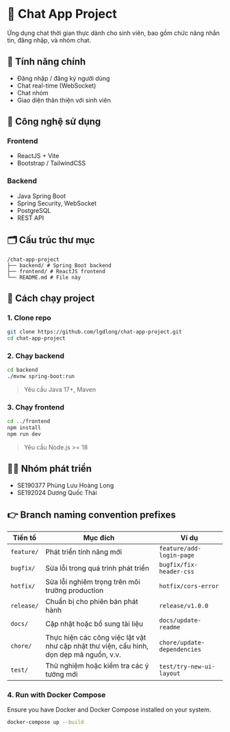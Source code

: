 # 🎯 Chat App Project

Ứng dụng chat thời gian thực dành cho sinh viên, bao gồm chức năng nhắn tin, đăng nhập, và nhóm chat.

## 🧠 Tính năng chính

- Đăng nhập / đăng ký người dùng
- Chat real-time (WebSocket)
- Chat nhóm
- Giao diện thân thiện với sinh viên

## 🔧 Công nghệ sử dụng

### Frontend
- ReactJS + Vite
- Bootstrap / TailwindCSS

### Backend
- Java Spring Boot
- Spring Security, WebSocket
- PostgreSQL
- REST API

## 🗂️ Cấu trúc thư mục

```
/chat-app-project 
├── backend/ # Spring Boot backend 
├── frontend/ # ReactJS frontend 
└── README.md # File này
```

## 🚀 Cách chạy project

### 1. Clone repo

```bash
git clone https://github.com/lgdlong/chat-app-project.git
cd chat-app-project
```

### 2. Chạy backend

```bash
cd backend
./mvnw spring-boot:run
```

> Yêu cầu Java 17+, Maven

### 3. Chạy frontend

```bash
cd ../frontend
npm install
npm run dev
```

> Yêu cầu Node.js >= 18

## 👨‍💻 Nhóm phát triển

- SE190377 Phùng Lưu Hoàng Long
- SE192024 Dương Quốc Thái

## 👉 Branch naming convention prefixes
| Tiền tố     | Mục đích                                                                                  | Ví dụ                                 |
|-------------|---------------------------------------------------------------------------------------------|---------------------------------------|
| `feature/`  | Phát triển tính năng mới                                                                    | `feature/add-login-page`              |
| `bugfix/`   | Sửa lỗi trong quá trình phát triển                                                          | `bugfix/fix-header-css`               |
| `hotfix/`   | Sửa lỗi nghiêm trọng trên môi trường production                                             | `hotfix/cors-error`                   |
| `release/`  | Chuẩn bị cho phiên bản phát hành                                                            | `release/v1.0.0`                      |
| `docs/`     | Cập nhật hoặc bổ sung tài liệu                                                              | `docs/update-readme`                  |
| `chore/`    | Thực hiện các công việc lặt vặt như cập nhật thư viện, cấu hình, dọn dẹp mã nguồn, v.v.     | `chore/update-dependencies`           |
| `test/`     | Thử nghiệm hoặc kiểm tra các ý tưởng mới                                                    | `test/try-new-ui-layout`              |

### 4. Run with Docker Compose

Ensure you have Docker and Docker Compose installed on your system.

```bash
docker-compose up --build